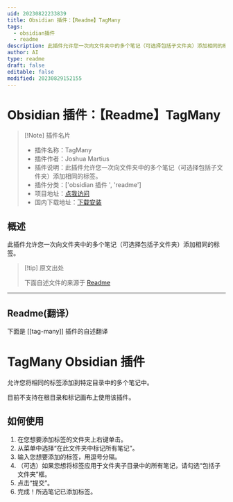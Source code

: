 ```yaml
---
uid: 20230822233839
title: Obsidian 插件：【Readme】TagMany
tags:
  - obsidian插件
  - readme
description: 此插件允许您一次向文件夹中的多个笔记（可选择包括子文件夹）添加相同的标签。
author: AI
type: readme
draft: false
editable: false
modified: 20230829152155
---
```


# Obsidian 插件：【Readme】TagMany

> [!Note] 插件名片
> - 插件名称：TagMany
> - 插件作者：Joshua Martius
> - 插件说明：此插件允许您一次向文件夹中的多个笔记（可选择包括子文件夹）添加相同的标签。
> - 插件分类：['obsidian 插件 ', 'readme']
> - 项目地址：[点我访问](https://github.com/joshua-martius/tagmany)
> - 国内下载地址：[下载安装](https://pkmer.cn/products/plugin/pluginMarket/?tag-many)

## 概述

此插件允许您一次向文件夹中的多个笔记（可选择包括子文件夹）添加相同的标签。

> [!tip] 原文出处
>
>下面自述文件的来源于 [Readme](https://ghproxy.net/https://raw.githubusercontent.com/joshua-martius/tagmany/master/README.md)
>

---

## Readme(翻译）

下面是 [[tag-many]] 插件的自述翻译

# TagMany Obsidian 插件

允许您将相同的标签添加到特定目录中的多个笔记中。

目前不支持在根目录和标记画布上使用该插件。

## 如何使用

1. 在您想要添加标签的文件夹上右键单击。
2. 从菜单中选择“在此文件夹中标记所有笔记”。
3. 输入您想要添加的标签，用逗号分隔。
4. （可选）如果您想将标签应用于文件夹子目录中的所有笔记，请勾选“包括子文件夹”框。
5. 点击“提交”。
6. 完成！所选笔记已添加标签。



